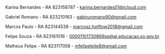 Karina Bernardes - RA 823158787 - karina.bernardes01@icloud.com

Gabriel Romano - RA 823210163 - gabiruromano90@gmail.com

Marcos Paulo - RA 823144538 - marcosz.hotflow2018@gmail.com

Felipe Souza - RA 823161016 - 00001101730869sp@al.educacao.so.gov.br

Matheus Felipe - RA 823117058 - mfelipeleite8@gmail.com
